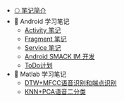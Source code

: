 - [🌕 笔记简介](/)
- 📱 Android 学习笔记
  - [Activity 笔记](Android/Activity)
  - [Fragment 笔记](Android/Fragment)
  - [Service 笔记](Android/Service)
  - [Android SMACK IM 开发](Android/Android-IM)
  - [ToDo计划](Android/ToDoList.md)
- 🧮 Matlab 学习笔记
  - [DTW+MFCC语音识别和端点识别](Matlab/DTW+MFCC-speech-recognition-and-endpoint-recognition)
  - [KNN+PCA语音二分类](Matlab/KNN+PCA-speech-classification)